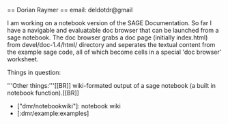 == Dorian Raymer ==
email: deldotdr@gmail

I am working on a notebook version of the SAGE Documentation. So far I have a navigable and evaluatable doc browser that can be launched from a sage notebook. The doc browser grabs a doc page (initially index.html) from devel/doc-1.4/html/ directory and seperates the textual content from the example sage code, all of which become cells in a special 'doc browser' worksheet.

Things in question:

  '''Other things:'''[[BR]] wiki-formated output of a sage notebook (a built in notebook function).[[BR]]

 * ["dmr/notebookwiki"]: notebook wiki
 * [:dmr/example:examples]

